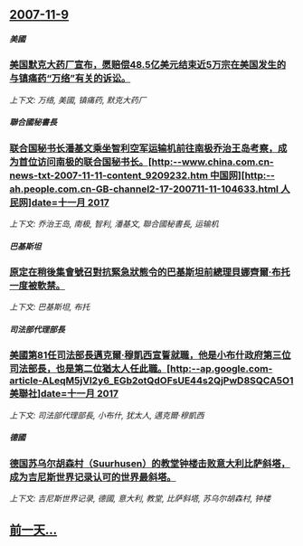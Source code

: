 ## [2007-11-9](/news/2007/11/9/index.md)

##### 美國
### [美国默克大药厂宣布，愿赔偿48.5亿美元结束近5万宗在美国发生的与镇痛药“万络”有关的诉讼。](/news/2007/11/9/美国默克大药厂宣布-愿赔偿485亿美元结束近5万宗在美国发生的与镇痛药-万络-有关的诉讼.md)
_上下文: 万络, 美國, 镇痛药, 默克大药厂_

##### 聯合國秘書長
### [联合国秘书长潘基文乘坐智利空军运输机前往南极乔治王岛考察，成为首位访问南极的联合国秘书长。[http:--www.china.com.cn-news-txt-2007-11-11-content_9209232.htm 中国网][http:--ah.people.com.cn-GB-channel2-17-200711-11-104633.html 人民网]date=十一月 2017 ](/news/2007/11/9/联合国秘书长潘基文乘坐智利空军运输机前往南极乔治王岛考察-成为首位访问南极的联合国秘书长-http-wwwchi.md)
_上下文: 乔治王岛, 南极, 智利, 潘基文, 聯合國秘書長, 运输机_

##### 巴基斯坦
### [原定在稍後集會號召對抗緊急狀態令的巴基斯坦前總理貝娜齊爾·布托一度被軟禁。](/news/2007/11/9/原定在稍後集會號召對抗緊急狀態令的巴基斯坦前總理貝娜齊爾-布托一度被軟禁.md)
_上下文: 巴基斯坦, 布托_

##### 司法部代理部長
### [美國第81任司法部長邁克爾·穆凱西宣誓就職，他是小布什政府第三位司法部長，也是第二位猶太人任此職。[http:--ap.google.com-article-ALeqM5jVl2y6_EGb2otQdOFsUE44s2QjPwD8SQCA5O1 美聯社]date=十一月 2017 ](/news/2007/11/9/美國第81任司法部長邁克爾-穆凱西宣誓就職-他是小布什政府第三位司法部長-也是第二位猶太人任此職-http-ap.md)
_上下文: 司法部代理部長, 小布什, 犹太人, 邁克爾·穆凱西_

##### 德國
### [德国苏乌尔胡森村（Suurhusen）的教堂钟楼击败意大利比萨斜塔，成为吉尼斯世界记录认可的世界最斜塔。](/news/2007/11/9/德国苏乌尔胡森村-Suurhusen-的教堂钟楼击败意大利比萨斜塔-成为吉尼斯世界记录认可的世界最斜塔.md)
_上下文: 吉尼斯世界记录, 德國, 意大利, 教堂, 比萨斜塔, 苏乌尔胡森村, 钟楼_

## [前一天...](/news/2007/11/8/index.md)


